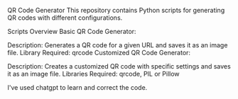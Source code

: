 QR Code Generator
This repository contains Python scripts for generating QR codes with different configurations.

Scripts Overview
Basic QR Code Generator:

Description: Generates a QR code for a given URL and saves it as an image file.
Library Required: qrcode
Customized QR Code Generator:

Description: Creates a customized QR code with specific settings and saves it as an image file.
Libraries Required: qrcode, PIL or Pillow

I've used chatgpt to learn and correct the code.
